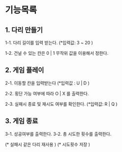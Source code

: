 # 기능목록

## 1. 다리 만들기
  1-1. 다리 길이를 입력 받는다. (*입력값: 3 ~ 20 )

  1-2. 건널 수 있는 칸은 0 | 1 무작위 값을 이용해서 정한다.

## 2. 게임 플레이
  2-1. 이동할 칸을 입력받는다 (*입력값 : U | D )

  2-2. 횡단 가능 여부에 따라 O | X 를 출력한다.

  2-3. 실패시 종료 및 재시도 여부를 확인한다. (*입력값: R | Q )

## 3. 게임 종료
  3-1. 성공여부를 출력한다.
  3-2. 총 시도한 횟수를 출력한다.

(* 실패시 같은 다리 재사용 )
(* 시도횟수 저장 )
